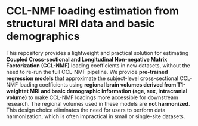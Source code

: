 # CCL-NMF loading estimation from structural MRI data and basic demographics

This repository provides a lightweight and practical solution for estimating **Coupled Cross-sectional and Longitudinal Non-negative Matrix Factorization (CCL-NMF)** loading coefficients in new datasets, without the need to re-run the full CCL-NMF pipeline.
We provide **pre-trained regression models** that approximate the subject-level cross-sectional CCL-NMF loading coefficients using **regional brain volumes derived from T1-weightet MRI and basic demographic information (age, sex, intracranial volume)** to make CCL-NMF loadings more accessible for downstream research.
The regional volumes used in these models are **not harmonized**. This design choice eliminates the need for users to perform data harmonization, which is often impractical in small or single-site datasets.  
